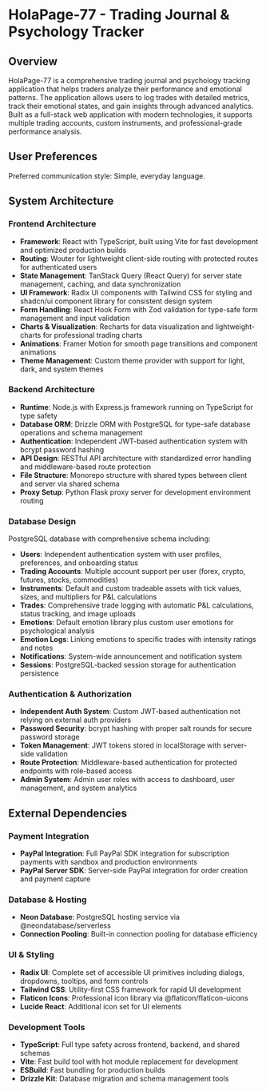 # HolaPage-77 - Trading Journal & Psychology Tracker

## Overview

HolaPage-77 is a comprehensive trading journal and psychology tracking application that helps traders analyze their performance and emotional patterns. The application allows users to log trades with detailed metrics, track their emotional states, and gain insights through advanced analytics. Built as a full-stack web application with modern technologies, it supports multiple trading accounts, custom instruments, and professional-grade performance analysis.

## User Preferences

Preferred communication style: Simple, everyday language.

## System Architecture

### Frontend Architecture
- **Framework**: React with TypeScript, built using Vite for fast development and optimized production builds
- **Routing**: Wouter for lightweight client-side routing with protected routes for authenticated users
- **State Management**: TanStack Query (React Query) for server state management, caching, and data synchronization
- **UI Framework**: Radix UI components with Tailwind CSS for styling and shadcn/ui component library for consistent design system
- **Form Handling**: React Hook Form with Zod validation for type-safe form management and input validation
- **Charts & Visualization**: Recharts for data visualization and lightweight-charts for professional trading charts
- **Animations**: Framer Motion for smooth page transitions and component animations
- **Theme Management**: Custom theme provider with support for light, dark, and system themes

### Backend Architecture
- **Runtime**: Node.js with Express.js framework running on TypeScript for type safety
- **Database ORM**: Drizzle ORM with PostgreSQL for type-safe database operations and schema management
- **Authentication**: Independent JWT-based authentication system with bcrypt password hashing
- **API Design**: RESTful API architecture with standardized error handling and middleware-based route protection
- **File Structure**: Monorepo structure with shared types between client and server via shared schema
- **Proxy Setup**: Python Flask proxy server for development environment routing

### Database Design
PostgreSQL database with comprehensive schema including:
- **Users**: Independent authentication system with user profiles, preferences, and onboarding status
- **Trading Accounts**: Multiple account support per user (forex, crypto, futures, stocks, commodities)
- **Instruments**: Default and custom tradeable assets with tick values, sizes, and multipliers for P&L calculations
- **Trades**: Comprehensive trade logging with automatic P&L calculations, status tracking, and image uploads
- **Emotions**: Default emotion library plus custom user emotions for psychological analysis
- **Emotion Logs**: Linking emotions to specific trades with intensity ratings and notes
- **Notifications**: System-wide announcement and notification system
- **Sessions**: PostgreSQL-backed session storage for authentication persistence

### Authentication & Authorization
- **Independent Auth System**: Custom JWT-based authentication not relying on external auth providers
- **Password Security**: bcrypt hashing with proper salt rounds for secure password storage
- **Token Management**: JWT tokens stored in localStorage with server-side validation
- **Route Protection**: Middleware-based authentication for protected endpoints with role-based access
- **Admin System**: Admin user roles with access to dashboard, user management, and system analytics

## External Dependencies

### Payment Integration
- **PayPal Integration**: Full PayPal SDK integration for subscription payments with sandbox and production environments
- **PayPal Server SDK**: Server-side PayPal integration for order creation and payment capture

### Database & Hosting
- **Neon Database**: PostgreSQL hosting service via @neondatabase/serverless
- **Connection Pooling**: Built-in connection pooling for database efficiency

### UI & Styling
- **Radix UI**: Complete set of accessible UI primitives including dialogs, dropdowns, tooltips, and form controls
- **Tailwind CSS**: Utility-first CSS framework for rapid UI development
- **Flaticon Icons**: Professional icon library via @flaticon/flaticon-uicons
- **Lucide React**: Additional icon set for UI elements

### Development Tools
- **TypeScript**: Full type safety across frontend, backend, and shared schemas
- **Vite**: Fast build tool with hot module replacement for development
- **ESBuild**: Fast bundling for production builds
- **Drizzle Kit**: Database migration and schema management tools
